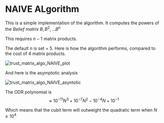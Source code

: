 # NAIVE ALgorithm

This is a simple implementation of the algorithm.
It computes the powers of the _Belief matrix_ $B , B^2 , \dots B^n$

This requires $n-1$ matrix products.

The default $n$ is set = 5.
Here is how the algorithm performs, compared to the cost of 4 matrix products.

![trust_matrix_algo_NAIVE_plot](https://github.com/pippellia-btc/The-Problem-of-Spam/assets/108896743/2a268bbd-4088-4b5e-a478-894472a1152f)

And here is the asymptotic analysis

![trust_matrix_algo_NAIVE_asyntotic](https://github.com/pippellia-btc/The-Problem-of-Spam/assets/108896743/ef1e4a74-424d-4a59-b00d-7a9850d46ab4)

The ODR polynomial is 
$$\approx 10^{-11} N^3 + 10^{-7} N^2 - 10^{-4} N + 10^{-1}$$

Which means that the cubit term will outweight the quadratic term when $N \geq 10^4$
